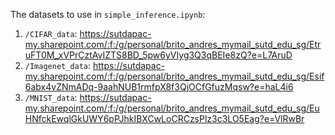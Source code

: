 The datasets to use in `simple_inference.ipynb`:
1. `/CIFAR_data`:
   https://sutdapac-my.sharepoint.com/:f:/g/personal/brito_andres_mymail_sutd_edu_sg/EtruFT0M_xVPrCztAvIZTS8BD_5pw6yVIyg3Q3qBEIe8zQ?e=L7AruD
2. `/Imagenet_data`:
   https://sutdapac-my.sharepoint.com/:f:/g/personal/brito_andres_mymail_sutd_edu_sg/Esif6abx4vZNmADq-9aahNUB1rmfpX8f3QjOCfGfuzMqsw?e=haL4i6
3. `/MNIST_data`:
   https://sutdapac-my.sharepoint.com/:f:/g/personal/brito_andres_mymail_sutd_edu_sg/EuHNfckEwqlGkUWY6pPJhkIBXCwLoCRCzsPlz3c3LO5Eag?e=VlRwBr
